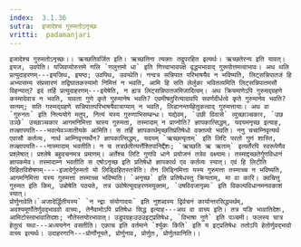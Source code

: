 ```yaml
---
index:  3.1.36
sutra:  इजादेश्च गुरुमतोऽनृच्छः
vritti:  padamanjari
---
```


	इजादेश्च गुरुमतोऽनृच्छः।। ऋच्छतिवर्जित इति। ऋच्छतिना त्यक्तः तद्रूपरहित इत्यर्थः। ऋच्छतेरन्य इति यावत्। इयज, उवपेति। यजिवप्योरुत्तमे णलि `णलुत्तमो धा` इति णित्त्वाभावपक्षे वृद्ध्यभावाद् गुरूपोत्तमत्वाभावः। अथ थलि प्रत्युदाहरणम्---इयजिथ, इयष्ठ; उवपिथ, उवप्थेति। नन्वत्र सन्निपात परिभाषयैव न भविष्यति, लिट्सन्निपातजं हि अभ्यासम्य संप्रसारणं तद्विघातकस्यामो निमित्तं न भवति, आमि हि सति लेर्लुका भवितव्यमिति लिट्सन्निपातमसौ विहन्यात्? इदं तर्हि प्रत्युदाहरणम्---इयेषेति, न ह्यत्र लिट्सन्निपातजमिजादित्वम्। अथ क्रियमाणेऽपि गुरुमद्ग्रहणे कस्मादेवात्र न भवति, यावता गुणे कृते गुरुमानेष भवति? एवमीषतुरित्यादावपि सवर्णदीर्धत्वे कृते गुरुमानेव भवति? सत्यम्; सति गरुमद्ग्रहणे सन्निपातपरिभाषयैवात्राप्याम् न भवति, लिडानन्तर्यहेतुकत्वाद् गुरुमत्तायाः। अथ वा `गुरुनतः` इति नित्ययोगे मतुप्, नित्यं यस्य गुरुणाभिसम्बन्धः। यद्येवम्, `उछी विवासे` व्युच्छाञ्चकार, `उछ उञ्छे` उच्छाञ्चकार आगमनिमित्ता चास्य गुरुमता, तस्मादाम् न प्राप्नोति? ज्ञापकात्सिद्धम्, यदयमनृच्छ इत्याह, तज्ज्ञापयति---भवत्येवञ्जातीयके आमिति। स तर्हि ज्ञापकार्थमृच्छतिप्रतिषेधो वक्तव्यो भवति। ननु चचाम्निवृत्यर्थ एवासौ कर्तव्यः, नार्थ आम्निवृत्त्यर्थेन? ज्ञापकात्सिद्धम्, यदयम् `ऋच्छत्यृताम्` इति लिटि परतो गुणं शास्ति, तज्ज्ञापयति---नास्मादाम् भवतीति। न च तत्रर्छतीत्यर्त्तेश्तिपानिर्द्देशः; `ऋच्छति ऋ ऋताम्` इत्यर्तेरपि स्वरूपेणैव प्रश्लेषात्। प्रश्लेषे बहुवचनमत्र प्रमाणम्। अर्तेश्च लिटि गुणवि धाने प्रयोजनं तत्रेव वक्ष्यामः। तस्माद्दच्छतेर्गुणविधानं ज्ञापकमेव। तस्मादाम्न भवतीति स एषोऽनृच्छ इति प्रतिषेधो ज्ञापकार्थ एव कर्तव्यः स्यात्। एवं हि लिटीति विहितविशेषणम्----इजादेर्गुरुमतो यो लिड्विहितस्तत्रेति। तेन लिड्निमित्ता यस्य गुरुमत्ता तस्माच्च न भविष्यति, आगमनिमित्ता यस्य गुरुमत्ता तस्माच्च भविष्यति। `अनृच्छ` इति प्रतिषेधस्तु क्रियताम्, मा वा कारि। क्वचित्तु गुरुमत इति किम्, उबोषेति पठ्यते, तत्र उवोषेत्युदाहरणमयुक्तम्, `उषविदजागृब्यः` इति विकल्पविधानमनवकाशं स्यात्।
	प्रोर्णुनावेति।`अजादेर्द्धितीयस्य` `न न्द्राः संयोगादयः` इति नुशब्दस्य द्विर्वचनं कार्यान्तरसिद्ध्यर्थम्, अवश्यमूर्णोतेर्णुवद्भाववो वाच्यः, तेनैवामोऽपि प्रतिषेधः सिद्ध इत्याह---अथ वा वाच्य इति। तत्र यङि भावातिदेशः, आमिटोस्त्वभावातिदशः; नौतेस्तयोरभावात्। उडुपग्रहःउउउइट्प्रतिषेधः, `विभाषा गुणे` इति पञ्चमी। फलस्य चात्र हेतुत्वं यथा---अध्ययनेन वसतीति। एकाच इति वर्तमाने `र्श्युकः किति` इति य इट्प्रतिषेधः ततोऽपि हेतोर्णुवद्भावो वाच्य इत्यर्थः। उदाहरणानि---प्रोर्णोनूयते, प्रोर्णुनाव, प्रोर्णुतः, प्रोर्णुतवानिति।।

